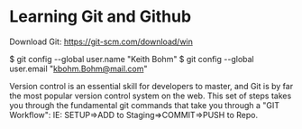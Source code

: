 # Learning Git and Github

Download Git:  https://git-scm.com/download/win

$ git config --global user.name "Keith Bohm"
$ git config --global user.email "kbohm.Bohm@mail.com"


Version control is an essential skill for developers to master, and Git is by far the most popular version control system on the web.
This set of steps takes you through the fundamental git commands that take you through a "GIT Workflow": IE:
  SETUP=>ADD to Staging=>COMMIT=>PUSH to Repo.
